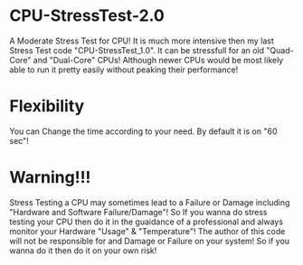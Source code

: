 # CPU-StressTest-2.0
A Moderate Stress Test for CPU! It is much more intensive then my last Stress Test code "CPU-StressTest_1.0". It can be stressfull for an old "Quad-Core" and "Dual-Core" CPUs! Although newer CPUs would be most likely able to run it pretty easily without peaking their performance!
# Flexibility
You can Change the time according to your need. By default it is on "60 sec"!
# Warning!!!
Stress Testing a CPU may sometimes lead to a Failure or Damage including "Hardware and Software Failure/Damage"! So If you wanna do stress testing your CPU then do it in the guaidance of a professional and always monitor your Hardware "Usage" & "Temperature"! The author of this code will not be responsible for and Damage or Failure on your system! So if you wanna do it then do it on your own risk!
